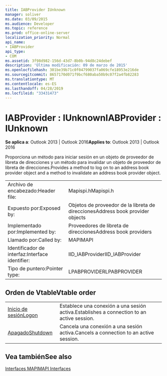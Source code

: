 ```yaml
---
title: IABProvider IUnknown
manager: soliver
ms.date: 03/09/2015
ms.audience: Developer
ms.topic: reference
ms.prod: office-online-server
localization_priority: Normal
api_name:
- IABProvider
api_type:
- COM
ms.assetid: 3f98d982-156d-43d7-8b0b-94d8c24debef
description: 'Última modificación: 09 de marzo de 2015'
ms.openlocfilehash: 301be39b71c0f04799037fa069cfe18953e216de
ms.sourcegitcommit: 8657170d071f9bcf680aba50b9c07f2a4fb82283
ms.translationtype: MT
ms.contentlocale: es-ES
ms.lasthandoff: 04/28/2019
ms.locfileid: "33431473"
---
```

# <a name="iabprovider--iunknown"></a><span data-ttu-id="edcac-103">IABProvider : IUnknown</span><span class="sxs-lookup"><span data-stu-id="edcac-103">IABProvider : IUnknown</span></span>

  
  
<span data-ttu-id="edcac-104">**Se aplica a**: Outlook 2013 | Outlook 2016</span><span class="sxs-lookup"><span data-stu-id="edcac-104">**Applies to**: Outlook 2013 | Outlook 2016</span></span> 
  
<span data-ttu-id="edcac-105">Proporciona un método para iniciar sesión en un objeto de proveedor de libreta de direcciones y un método para invalidar un objeto de proveedor de libreta de direcciones.</span><span class="sxs-lookup"><span data-stu-id="edcac-105">Provides a method to log on to an address book provider object and a method to invalidate an address book provider object.</span></span>
  
|||
|:-----|:-----|
|<span data-ttu-id="edcac-106">Archivo de encabezado:</span><span class="sxs-lookup"><span data-stu-id="edcac-106">Header file:</span></span>  <br/> |<span data-ttu-id="edcac-107">Mapispi.h</span><span class="sxs-lookup"><span data-stu-id="edcac-107">Mapispi.h</span></span>  <br/> |
|<span data-ttu-id="edcac-108">Expuesto por:</span><span class="sxs-lookup"><span data-stu-id="edcac-108">Exposed by:</span></span>  <br/> |<span data-ttu-id="edcac-109">Objetos de proveedor de la libreta de direcciones</span><span class="sxs-lookup"><span data-stu-id="edcac-109">Address book provider objects</span></span>  <br/> |
|<span data-ttu-id="edcac-110">Implementado por:</span><span class="sxs-lookup"><span data-stu-id="edcac-110">Implemented by:</span></span>  <br/> |<span data-ttu-id="edcac-111">Proveedores de libreta de direcciones</span><span class="sxs-lookup"><span data-stu-id="edcac-111">Address book providers</span></span>  <br/> |
|<span data-ttu-id="edcac-112">Llamado por:</span><span class="sxs-lookup"><span data-stu-id="edcac-112">Called by:</span></span>  <br/> |<span data-ttu-id="edcac-113">MAPI</span><span class="sxs-lookup"><span data-stu-id="edcac-113">MAPI</span></span>  <br/> |
|<span data-ttu-id="edcac-114">Identificador de interfaz:</span><span class="sxs-lookup"><span data-stu-id="edcac-114">Interface identifier:</span></span>  <br/> |<span data-ttu-id="edcac-115">IID_IABProvider</span><span class="sxs-lookup"><span data-stu-id="edcac-115">IID_IABProvider</span></span>  <br/> |
|<span data-ttu-id="edcac-116">Tipo de puntero:</span><span class="sxs-lookup"><span data-stu-id="edcac-116">Pointer type:</span></span>  <br/> |<span data-ttu-id="edcac-117">LPABPROVIDER</span><span class="sxs-lookup"><span data-stu-id="edcac-117">LPABPROVIDER</span></span>  <br/> |
   
## <a name="vtable-order"></a><span data-ttu-id="edcac-118">Orden de Vtable</span><span class="sxs-lookup"><span data-stu-id="edcac-118">Vtable order</span></span>

|||
|:-----|:-----|
|[<span data-ttu-id="edcac-119">Inicio de sesión</span><span class="sxs-lookup"><span data-stu-id="edcac-119">Logon</span></span>](iabprovider-logon.md) <br/> |<span data-ttu-id="edcac-120">Establece una conexión a una sesión activa.</span><span class="sxs-lookup"><span data-stu-id="edcac-120">Establishes a connection to an active session.</span></span>  <br/> |
|[<span data-ttu-id="edcac-121">Apagado</span><span class="sxs-lookup"><span data-stu-id="edcac-121">Shutdown</span></span>](iabprovider-shutdown.md) <br/> |<span data-ttu-id="edcac-122">Cancela una conexión a una sesión activa.</span><span class="sxs-lookup"><span data-stu-id="edcac-122">Cancels a connection to an active session.</span></span>  <br/> |
   
## <a name="see-also"></a><span data-ttu-id="edcac-123">Vea también</span><span class="sxs-lookup"><span data-stu-id="edcac-123">See also</span></span>



[<span data-ttu-id="edcac-124">Interfaces MAPI</span><span class="sxs-lookup"><span data-stu-id="edcac-124">MAPI Interfaces</span></span>](mapi-interfaces.md)

